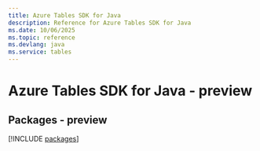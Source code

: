 ```yaml
---
title: Azure Tables SDK for Java
description: Reference for Azure Tables SDK for Java
ms.date: 10/06/2025
ms.topic: reference
ms.devlang: java
ms.service: tables
---
```

# Azure Tables SDK for Java - preview
## Packages - preview
[!INCLUDE [packages](tables-index.md)]